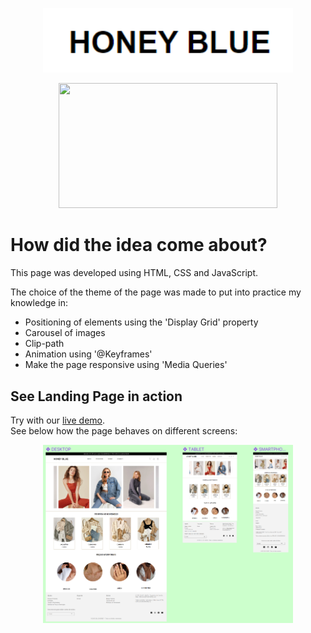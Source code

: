 <p align="center">
  <img width="400" src=" ./images/images/logo-readme.png"> </p>
  
  <p align="center">             
<img width="350" height="200" src="/images/images/video-readme.gif" />
</p> 
  
  # How did the idea come about?
  
This page was developed using HTML, CSS and JavaScript.

The choice of the theme of the page was made to put into practice my knowledge in:

- Positioning of elements using the 'Display Grid' property
- Carousel of images
- Clip-path
- Animation using '@Keyframes'
- Make the page responsive using 'Media Queries'

## See Landing Page in action

Try with our [live demo](https://honey-blue-website-page.vercel.app/).
</br>
See below how the page behaves on different screens:

 <p align="center">
<img width="400" src=" ./images/images/readme-image.png"> </p>
